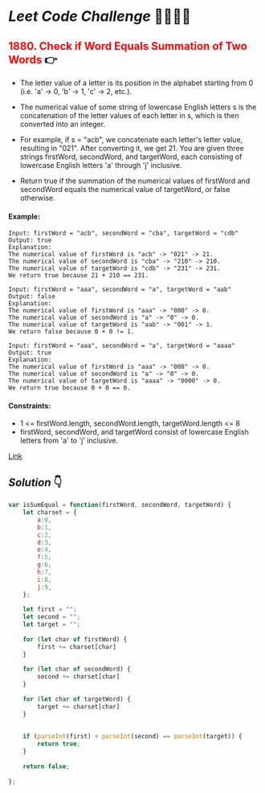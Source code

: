 # **_Leet Code Challenge_** 👨‍💻👩‍💻

## <span style="color:red">1880. Check if Word Equals Summation of Two Words</span> 👉

- The letter value of a letter is its position in the alphabet starting from 0 (i.e. 'a' -> 0, 'b' -> 1, 'c' -> 2, etc.).

- The numerical value of some string of lowercase English letters s is the concatenation of the letter values of each letter in s, which is then converted into an integer.

- For example, if s = "acb", we concatenate each letter's letter value, resulting in "021". After converting it, we get 21.
You are given three strings firstWord, secondWord, and targetWord, each consisting of lowercase English letters 'a' through 'j' inclusive.

- Return true if the summation of the numerical values of firstWord and secondWord equals the numerical value of targetWord, or false otherwise.

#### Example:
```
Input: firstWord = "acb", secondWord = "cba", targetWord = "cdb"
Output: true
Explanation:
The numerical value of firstWord is "acb" -> "021" -> 21.
The numerical value of secondWord is "cba" -> "210" -> 210.
The numerical value of targetWord is "cdb" -> "231" -> 231.
We return true because 21 + 210 == 231.

Input: firstWord = "aaa", secondWord = "a", targetWord = "aab"
Output: false
Explanation: 
The numerical value of firstWord is "aaa" -> "000" -> 0.
The numerical value of secondWord is "a" -> "0" -> 0.
The numerical value of targetWord is "aab" -> "001" -> 1.
We return false because 0 + 0 != 1.

Input: firstWord = "aaa", secondWord = "a", targetWord = "aaaa"
Output: true
Explanation: 
The numerical value of firstWord is "aaa" -> "000" -> 0.
The numerical value of secondWord is "a" -> "0" -> 0.
The numerical value of targetWord is "aaaa" -> "0000" -> 0.
We return true because 0 + 0 == 0.
```
#### Constraints:
- 1 <= firstWord.length, secondWord.length, targetWord.length <= 8
- firstWord, secondWord, and targetWord consist of lowercase English letters from 'a' to 'j' inclusive.

[Link](https://leetcode.com/problems/check-if-word-equals-summation-of-two-words/)

## _Solution_ 👇

```javascript
var isSumEqual = function(firstWord, secondWord, targetWord) {
    let charset = {
        a:0,
        b:1,
        c:2,
        d:3,
        e:4,
        f:5,
        g:6,
        h:7,
        i:8,
        j:9,
    };
    
    let first = "";
    let second = "";
    let target = "";
    
    for (let char of firstWord) {
        first += charset[char]
    }
    
    for (let char of secondWord) {
        second += charset[char]
    }
    
    for (let char of targetWord) {
        target += charset[char]
    }
    
    
    if (parseInt(first) + parseInt(second) == parseInt(target)) {
        return true;
    }
    
    return false;
   
};
```
